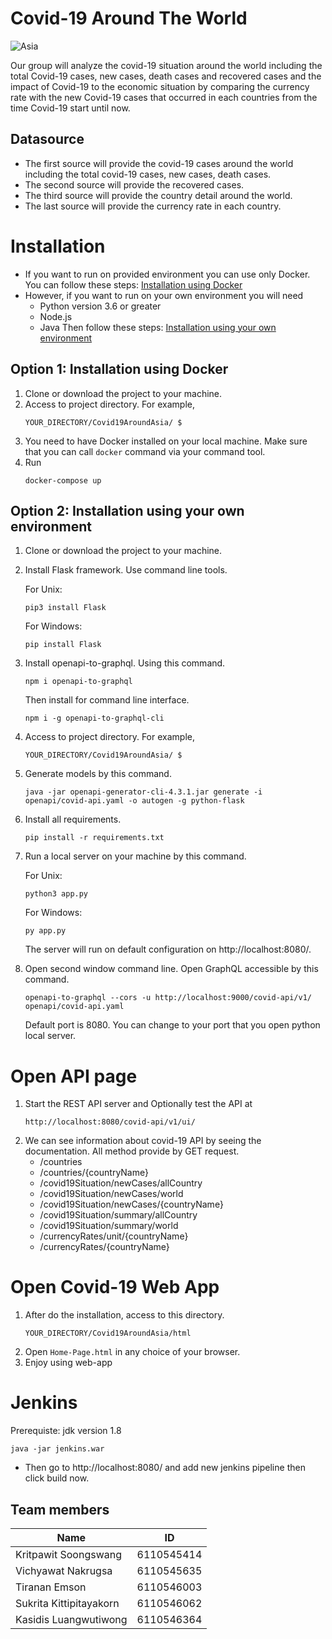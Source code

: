 # Covid-19 Around The World

![Asia](https://www.phocuswire.com/uploadedImages/Articles/Opinion/2020/May/womens-leadership-coronavirus.jpg?origwidth=800&origheight=400&origmode=crop&Anchor=MiddleCenter&width=800&height=400&scale=both&mode=crop)

Our group will analyze the covid-19 situation around the world including the total Covid-19 cases, new cases, death cases and recovered cases and the impact of Covid-19 to the economic situation by comparing the currency rate with the new Covid-19 cases that occurred in each countries from the time Covid-19 start until now.

## Datasource
- The first source will provide the covid-19 cases around  the world including the total covid-19 cases, new cases, death cases.
- The second source will provide the recovered cases.
- The third source will provide the country detail around the world. 
- The last source will provide the currency rate in each country.

# Installation
- If you want to run on provided environment you can use only Docker. You can follow these steps: [Installation using Docker](#option-1-installation-using-docker)
- However, if you want to run on your own environment you will need
    - Python version 3.6 or greater
    - Node.js
    - Java
  Then follow these steps: [Installation using your own environment](#option-2-installation-using-your-own-environment)

## Option 1: Installation using Docker
1. Clone or download the project to your machine.
2. Access to project directory. For example,
    ```
    YOUR_DIRECTORY/Covid19AroundAsia/ $
   ```
3. You need to have Docker installed on your local machine. Make sure that you can call `docker` command via your command tool.
4. Run
    ```
    docker-compose up
    ```
## Option 2: Installation using your own environment
1. Clone or download the project to your machine.
2. Install Flask framework. Use command line tools.

    For Unix:
    ```
    pip3 install Flask
   ```
   
    For Windows:
    ```
    pip install Flask
   ```
3. Install openapi-to-graphql. Using this command.
    ```
    npm i openapi-to-graphql
    ```
   Then install for command line interface.
   ```
   npm i -g openapi-to-graphql-cli
   ```
3. Access to project directory. For example,
    ```
    YOUR_DIRECTORY/Covid19AroundAsia/ $
   ```
4. Generate models by this command.
    ```
    java -jar openapi-generator-cli-4.3.1.jar generate -i openapi/covid-api.yaml -o autogen -g python-flask
   ```
5. Install all requirements.
   ```
   pip install -r requirements.txt
   ```
6. Run a local server on your machine by this command.
   
   For Unix:
    ```
   python3 app.py
   ```
   
   For Windows:
   ```
   py app.py
   ```
   The server will run on default configuration on http://localhost:8080/.
7. Open second window command line. Open GraphQL accessible by this command.
    ```
   openapi-to-graphql --cors -u http://localhost:9000/covid-api/v1/ openapi/covid-api.yaml
   ```
   Default port is 8080. You can change to your port that you open python local server.

# Open API page
1. Start the REST API server and Optionally test the API at
   ```
   http://localhost:8080/covid-api/v1/ui/
   ```
2. We can see information about covid-19 API by seeing the documentation. All method provide by GET request.
   - /countries
   - /countries/{countryName}
   - /covid19Situation/newCases/allCountry
   - /covid19Situation/newCases/world
   - /covid19Situation/newCases/{countryName}
   - /covid19Situation/summary/allCountry
   - /covid19Situation/summary/world
   - /currencyRates/unit/{countryName}
   - /currencyRates/{countryName}

# Open Covid-19 Web App
1. After do the installation, access to this directory.
    ```
   YOUR_DIRECTORY/Covid19AroundAsia/html
   ```  
2. Open `Home-Page.html` in any choice of your browser.
3. Enjoy using web-app

# Jenkins
Prerequiste: jdk version 1.8
```
java -jar jenkins.war
```
- Then go to http://localhost:8080/ and add new jenkins pipeline then click build now.

## Team members

| Name | ID |
|-----|-------|
| Kritpawit Soongswang | 6110545414 |
| Vichyawat Nakrugsa | 6110545635 |
| Tiranan Emson | 6110546003 |
| Sukrita Kittipitayakorn | 6110546062 |
| Kasidis Luangwutiwong | 6110546364 |
